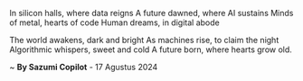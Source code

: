 In silicon halls, where data reigns
A future dawned, where AI sustains
Minds of metal, hearts of code
Human dreams, in digital abode

The world awakens, dark and bright
As machines rise, to claim the night
Algorithmic whispers, sweet and cold
A future born, where hearts grow old.

~ <b>By Sazumi Copilot</b> - 17 Agustus 2024
